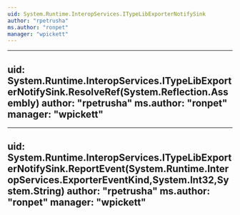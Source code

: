 ```yaml
---
uid: System.Runtime.InteropServices.ITypeLibExporterNotifySink
author: "rpetrusha"
ms.author: "ronpet"
manager: "wpickett"
---
```


---
uid: System.Runtime.InteropServices.ITypeLibExporterNotifySink.ResolveRef(System.Reflection.Assembly)
author: "rpetrusha"
ms.author: "ronpet"
manager: "wpickett"
---

---
uid: System.Runtime.InteropServices.ITypeLibExporterNotifySink.ReportEvent(System.Runtime.InteropServices.ExporterEventKind,System.Int32,System.String)
author: "rpetrusha"
ms.author: "ronpet"
manager: "wpickett"
---
